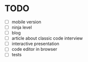 
# TODO

- [ ] mobile version
- [ ] ninja level
- [ ] blog
- [ ] article about classic code interview
- [ ] interactive presentation
- [ ] code editor in browser
- [ ] tests 
